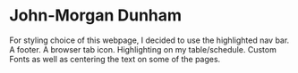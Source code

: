 # John-Morgan Dunham

For styling choice of this webpage, I decided to use the highlighted nav bar. A footer. A browser tab icon.
Highlighting on my table/schedule. Custom Fonts as well as centering the text on some of the pages.
